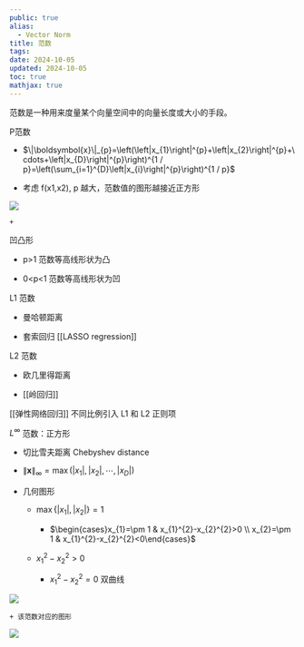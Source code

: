 ```yaml
---
public: true
alias:
  - Vector Norm
title: 范数
tags:
date: 2024-10-05
updated: 2024-10-05
toc: true
mathjax: true
---
```


范数是一种用来度量某个向量空间中的向量长度或大小的手段。

P范数

  + $\|\boldsymbol{x}\|_{p}=\left(\left|x_{1}\right|^{p}+\left|x_{2}\right|^{p}+\cdots+\left|x_{D}\right|^{p}\right)^{1 / p}=\left(\sum_{i=1}^{D}\left|x_{i}\right|^{p}\right)^{1 / p}$

  + 考虑 f(x1,x2), p 越大，范数值的图形越接近正方形


![](https://media.xiang578.com/lp-norm-example.png)

    + 

凹凸形

  + p>1 范数等高线形状为凸

  + 0<p<1 范数等高线形状为凹

L1 范数

  + 曼哈顿距离

  + 套索回归 [[LASSO regression]]

L2 范数

  + 欧几里得距离

  + [[岭回归]]

[[弹性网络回归]] 不同比例引入 L1 和 L2 正则项

$L^{\infty}$ 范数：正方形

  + 切比雪夫距离 Chebyshev distance

  + $\|\boldsymbol{x}\|_{\infty}=\max \left(\left|x_{1}\right|,\left|x_{2}\right|, \cdots,\left|x_{D}\right|\right)$

  + 几何图形

    + $\max \{\left|x_{1}\right|,\left|x_{2}\right| \}= 1$

      + $\begin{cases}x_{1}=\pm 1 & x_{1}^{2}-x_{2}^{2}>0 \\ x_{2}=\pm 1 & x_{1}^{2}-x_{2}^{2}<0\end{cases}$

    + $x_1^2 - x_2^2 > 0$

      + $x_1^2 - x_2^2 = 0$ 双曲线

![](https://media.xiang578.com/shuangquxian.png)

    + 该范数对应的图形

![](https://media.xiang578.com/lp-inf-example.png)
